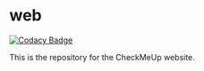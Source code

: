 # web

[![Codacy Badge](https://app.codacy.com/project/badge/Grade/0f9d215773124255838ff2399a2baaba)](https://app.codacy.com/gh/checkmeup/web/dashboard?utm_source=gh&utm_medium=referral&utm_content=&utm_campaign=Badge_grade)

This is the repository for the CheckMeUp website.
